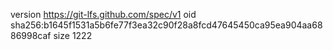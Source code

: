 version https://git-lfs.github.com/spec/v1
oid sha256:b1645f1531a5b6fe77f3ea32c90f28a8fcd47645450ca95ea904aa6886998caf
size 1222

